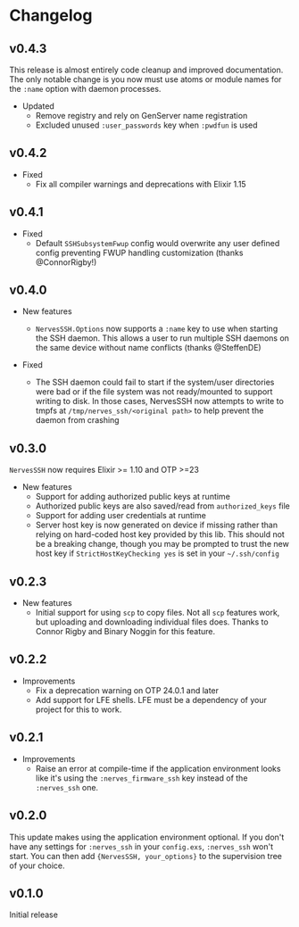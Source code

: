 # Changelog

## v0.4.3

This release is almost entirely code cleanup and improved documentation.
The only notable change is you now must use atoms or module names for the
`:name` option with daemon processes.

* Updated
  * Remove registry and rely on GenServer name registration
  * Excluded unused `:user_passwords` key when `:pwdfun` is used

## v0.4.2

* Fixed
  * Fix all compiler warnings and deprecations with Elixir 1.15

## v0.4.1

* Fixed
  * Default `SSHSubsystemFwup` config would overwrite any user defined config
    preventing FWUP handling customization (thanks @ConnorRigby!)

## v0.4.0

* New features
  * `NervesSSH.Options` now supports a `:name` key to use when starting the
    SSH daemon. This allows a user to run multiple SSH daemons on the same
    device without name conflicts (thanks @SteffenDE)

* Fixed
  * The SSH daemon could fail to start if the system/user directories were bad
    or if the file system was not ready/mounted to support writing to disk. In
    those cases, NervesSSH now attempts to write to tmpfs at
    `/tmp/nerves_ssh/<original path>` to help prevent the daemon from crashing

## v0.3.0

`NervesSSH` now requires Elixir >= 1.10 and OTP >=23

* New features
  * Support for adding authorized public keys at runtime
  * Authorized public keys are also saved/read from `authorized_keys` file
  * Support for adding user credentials at runtime
  * Server host key is now generated on device if missing rather than
    relying on hard-coded host key provided by this lib. This should not
    be a breaking change, though you may be prompted to trust the new
    host key if `StrictHostKeyChecking yes` is set in your `~/.ssh/config`

## v0.2.3

* New features
  * Initial support for using `scp` to copy files. Not all `scp` features work,
    but uploading and downloading individual files does. Thanks to Connor Rigby
    and Binary Noggin for this feature.

## v0.2.2

* Improvements
  * Fix a deprecation warning on OTP 24.0.1 and later
  * Add support for LFE shells. LFE must be a dependency of your project for
    this to work.

## v0.2.1

* Improvements
  * Raise an error at compile-time if the application environment looks like
    it's using the `:nerves_firmware_ssh` key instead of the `:nerves_ssh` one.

## v0.2.0

This update makes using the application environment optional. If you don't have
any settings for `:nerves_ssh` in your `config.exs`, `:nerves_ssh` won't start.
You can then add `{NervesSSH, your_options}` to the supervision tree of your
choice.

## v0.1.0

Initial release
